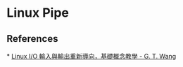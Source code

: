 # Linux Pipe

## References

\* [Linux I/O 輸入與輸出重新導向，基礎概念教學 - G. T. Wang](https://blog.gtwang.org/linux/linux-io-input-output-redirection-operators/)

